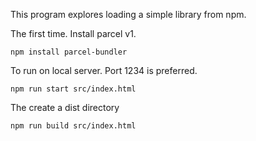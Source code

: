 This program explores loading a simple library from npm.

The first time. Install parcel v1.

`npm install parcel-bundler`

To run on local server. Port 1234 is preferred.

`npm run start src/index.html`

The create a dist directory

`npm run build src/index.html`
